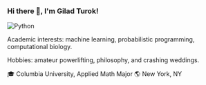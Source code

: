 ### Hi there 👋, I'm Gilad Turok!

![Python](https://img.shields.io/badge/python-3670A0?style=for-the-badge&logo=python&logoColor=ffdd54)

Academic interests: machine learning, probabilistic programming, computational biology.

Hobbies: amateur powerlifting, philosophy, and crashing weddings.


🎓 Columbia University, Applied Math Major
🌎 New York, NY
